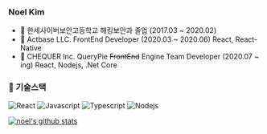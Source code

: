 ### Noel Kim
- :school: 한세사이버보안고등학교 해킹보안과 졸업 (2017.03 ~ 2020.02)
- :office: Actbase LLC. FrontEnd Developer (2020.03 ~ 2020.06) React, React-Native
- :office: CHEQUER Inc. QueryPie ~~FrontEnd~~ Engine Team Developer (2020.07 ~ ing) React, Nodejs, .Net Core

### 🔭 기술스택
![React](https://img.shields.io/badge/-ReactJs-61DAFB?logo=react&logoColor=white&style=flat)
![Javascript](https://img.shields.io/badge/Javascript-FFE400)
![Typescript](https://img.shields.io/badge/Typescript-0054FF)
![Nodejs](https://img.shields.io/badge/Nodejs-43853d)

[![noel's github stats](https://github-readme-stats.vercel.app/api?username=nnnnoel)](https://github.com/nnnnoel)
